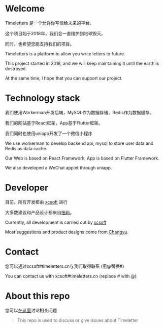 # Welcome

Timeletters 是一个允许你写信给未来的平台。

这个项目始于2018年，我们会一直维护到地球毁灭。

同时，也希望您能支持我们的项目。

Timeletters is a platform to allow you write letters to future. 

This project started in 2018, and we will keep maintaining it until the earth is destroyed.

At the same time, I hope that you can support our project.

# Technology stack

我们使用Workerman开发后端，MySQL作为数据存储，Redis作为数据缓存。

我们的网站基于React框架，App基于Flutter框架。

我们同时也使用uniapp开发了一个微信小程序

We use workerman to develop backend api, mysql to store user data and Redis as data cache.

Our Web is based on React Framework, App is based on Flutter Framework.

We also developed a WeChat applet through uniapp.

# Developer

目前，所有开发都由 [xcsoft][1] 进行

大多数建议和产品设计都来自[怅屿][2]。

Currently, all development is carried out by [xcsoft][1]

Most suggestions and product designs come from [Changyu][2].

# Contact 

您可以通过xcsoft#timeletters.cn与我们取得联系 (用@替换#)

You can contact us with xcsoft#timeletters.cn (replace # with @)

# About this repo

您可以[在这里][3]讨论相关问题

> This repo is used to discuss or give issues about Timeletter

[1]: https://github.com/soxft
[2]: https://github.com/michangyu
[3]: https://github.com/timeletters/discuss/discussions
